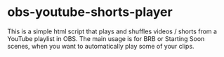 # obs-youtube-shorts-player
This is a simple html script that plays and shuffles videos / shorts from a YouTube playlist in OBS. The main usage is for BRB or Starting Soon scenes, when you want to automatically play some of your clips.
